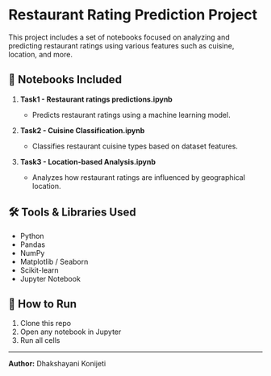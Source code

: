 # Restaurant Rating Prediction Project

This project includes a set of notebooks focused on analyzing and predicting restaurant ratings using various features such as cuisine, location, and more.

## 📁 Notebooks Included

1. **Task1 - Restaurant ratings predictions.ipynb**
   - Predicts restaurant ratings using a machine learning model.

2. **Task2 - Cuisine Classification.ipynb**
   - Classifies restaurant cuisine types based on dataset features.

3. **Task3 - Location-based Analysis.ipynb**
   - Analyzes how restaurant ratings are influenced by geographical location.

## 🛠 Tools & Libraries Used
- Python
- Pandas
- NumPy
- Matplotlib / Seaborn
- Scikit-learn
- Jupyter Notebook

## 🚀 How to Run
1. Clone this repo
2. Open any notebook in Jupyter
3. Run all cells

---

**Author:** Dhakshayani Konijeti
